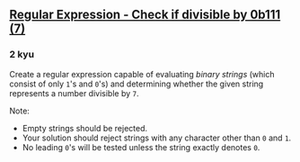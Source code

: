 <h2><a href=https://www.codewars.com/kata/56a73d2194505c29f600002d/train/csharp target="_blank">Regular Expression - Check if divisible by 0b111 (7)</a></h2><h3>2 kyu</h3><p>Create a regular expression capable of evaluating <em>binary strings</em> (which consist of only <code>1</code>'s and <code>0</code>'s) and determining whether the given string represents a number divisible by <code>7</code>.</p><p>Note:</p><ul><li>Empty strings should be rejected.</li><li>Your solution should reject strings with any character other than <code>0</code> and <code>1</code>.</li><li>No leading <code>0</code>'s will be tested unless the string exactly denotes <code>0</code>.</li></ul>